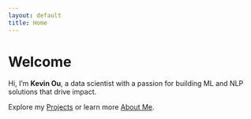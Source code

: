 ```yaml
---
layout: default
title: Home
---
```


# Welcome

Hi, I’m **Kevin Ou**, a data scientist with a passion for building ML and NLP solutions that drive impact.

Explore my [Projects](projects.md) or learn more [About Me](about.md).

